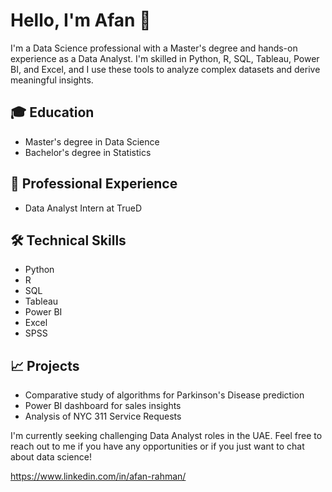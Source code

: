 # Hello, I'm Afan 👋

I'm a Data Science professional with a Master's degree and hands-on experience as a Data Analyst. I'm skilled in Python, R, SQL, Tableau, Power BI, and Excel, and I use these tools to analyze complex datasets and derive meaningful insights.

## 🎓 Education

- Master's degree in Data Science
- Bachelor's degree in Statistics

## 💼 Professional Experience

- Data Analyst Intern at TrueD

## 🛠️ Technical Skills

- Python
- R
- SQL
- Tableau
- Power BI
- Excel
- SPSS

## 📈 Projects

- Comparative study of algorithms for Parkinson's Disease prediction
- Power BI dashboard for sales insights
- Analysis of NYC 311 Service Requests

I'm currently seeking challenging Data Analyst roles in the UAE. Feel free to reach out to me if you have any opportunities or if you just want to chat about data science!

https://www.linkedin.com/in/afan-rahman/
